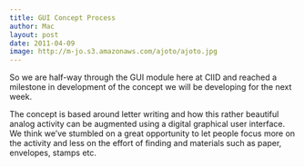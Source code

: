 ```yaml
---
title: GUI Concept Process
author: Mac
layout: post
date: 2011-04-09
image: http://m-jo.s3.amazonaws.com/ajoto/ajoto.jpg
---
```

So we are half-way through the GUI module here at CIID and reached a milestone in development of the concept we will be developing for the next week. 

The concept is based around letter writing and how this rather beautiful analog activity can be augmented using a digital graphical user interface. We think we&#8217;ve stumbled on a great opportunity to let people focus more on the activity and less on the effort of finding and materials such as paper, envelopes, stamps etc.